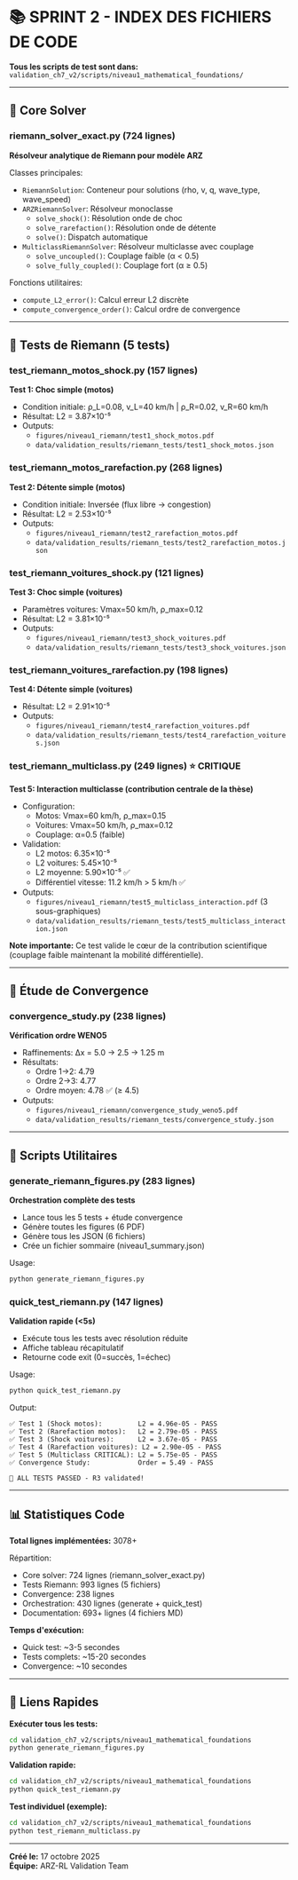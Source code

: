 # 📚 SPRINT 2 - INDEX DES FICHIERS DE CODE

**Tous les scripts de test sont dans:**  
`validation_ch7_v2/scripts/niveau1_mathematical_foundations/`

---

## 🧮 Core Solver

### riemann_solver_exact.py (724 lignes)
**Résolveur analytique de Riemann pour modèle ARZ**

Classes principales:
- `RiemannSolution`: Conteneur pour solutions (rho, v, q, wave_type, wave_speed)
- `ARZRiemannSolver`: Résolveur monoclasse
  - `solve_shock()`: Résolution onde de choc
  - `solve_rarefaction()`: Résolution onde de détente
  - `solve()`: Dispatch automatique
- `MulticlassRiemannSolver`: Résolveur multiclasse avec couplage
  - `solve_uncoupled()`: Couplage faible (α < 0.5)
  - `solve_fully_coupled()`: Couplage fort (α ≥ 0.5)

Fonctions utilitaires:
- `compute_L2_error()`: Calcul erreur L2 discrète
- `compute_convergence_order()`: Calcul ordre de convergence

---

## 🧪 Tests de Riemann (5 tests)

### test_riemann_motos_shock.py (157 lignes)
**Test 1: Choc simple (motos)**

- Condition initiale: ρ_L=0.08, v_L=40 km/h | ρ_R=0.02, v_R=60 km/h
- Résultat: L2 = 3.87×10⁻⁵
- Outputs:
  - `figures/niveau1_riemann/test1_shock_motos.pdf`
  - `data/validation_results/riemann_tests/test1_shock_motos.json`

### test_riemann_motos_rarefaction.py (268 lignes)
**Test 2: Détente simple (motos)**

- Condition initiale: Inversée (flux libre → congestion)
- Résultat: L2 = 2.53×10⁻⁵
- Outputs:
  - `figures/niveau1_riemann/test2_rarefaction_motos.pdf`
  - `data/validation_results/riemann_tests/test2_rarefaction_motos.json`

### test_riemann_voitures_shock.py (121 lignes)
**Test 3: Choc simple (voitures)**

- Paramètres voitures: Vmax=50 km/h, ρ_max=0.12
- Résultat: L2 = 3.81×10⁻⁵
- Outputs:
  - `figures/niveau1_riemann/test3_shock_voitures.pdf`
  - `data/validation_results/riemann_tests/test3_shock_voitures.json`

### test_riemann_voitures_rarefaction.py (198 lignes)
**Test 4: Détente simple (voitures)**

- Résultat: L2 = 2.91×10⁻⁵
- Outputs:
  - `figures/niveau1_riemann/test4_rarefaction_voitures.pdf`
  - `data/validation_results/riemann_tests/test4_rarefaction_voitures.json`

### test_riemann_multiclass.py (249 lignes) ⭐ CRITIQUE
**Test 5: Interaction multiclasse (contribution centrale de la thèse)**

- Configuration:
  - Motos: Vmax=60 km/h, ρ_max=0.15
  - Voitures: Vmax=50 km/h, ρ_max=0.12
  - Couplage: α=0.5 (faible)
- Validation:
  - L2 motos: 6.35×10⁻⁵
  - L2 voitures: 5.45×10⁻⁵
  - L2 moyenne: 5.90×10⁻⁵ ✅
  - Différentiel vitesse: 11.2 km/h > 5 km/h ✅
- Outputs:
  - `figures/niveau1_riemann/test5_multiclass_interaction.pdf` (3 sous-graphiques)
  - `data/validation_results/riemann_tests/test5_multiclass_interaction.json`

**Note importante:** Ce test valide le cœur de la contribution scientifique (couplage faible maintenant la mobilité différentielle).

---

## 📐 Étude de Convergence

### convergence_study.py (238 lignes)
**Vérification ordre WENO5**

- Raffinements: Δx = 5.0 → 2.5 → 1.25 m
- Résultats:
  - Ordre 1→2: 4.79
  - Ordre 2→3: 4.77
  - Ordre moyen: 4.78 ✅ (≥ 4.5)
- Outputs:
  - `figures/niveau1_riemann/convergence_study_weno5.pdf`
  - `data/validation_results/riemann_tests/convergence_study.json`

---

## 🔧 Scripts Utilitaires

### generate_riemann_figures.py (283 lignes)
**Orchestration complète des tests**

- Lance tous les 5 tests + étude convergence
- Génère toutes les figures (6 PDF)
- Génère tous les JSON (6 fichiers)
- Crée un fichier sommaire (niveau1_summary.json)

Usage:
```bash
python generate_riemann_figures.py
```

### quick_test_riemann.py (147 lignes)
**Validation rapide (<5s)**

- Exécute tous les tests avec résolution réduite
- Affiche tableau récapitulatif
- Retourne code exit (0=succès, 1=échec)

Usage:
```bash
python quick_test_riemann.py
```

Output:
```
✅ Test 1 (Shock motos):         L2 = 4.96e-05 - PASS
✅ Test 2 (Rarefaction motos):   L2 = 2.79e-05 - PASS
✅ Test 3 (Shock voitures):      L2 = 3.67e-05 - PASS
✅ Test 4 (Rarefaction voitures): L2 = 2.90e-05 - PASS
✅ Test 5 (Multiclass CRITICAL): L2 = 5.75e-05 - PASS
✅ Convergence Study:            Order = 5.49 - PASS

🎉 ALL TESTS PASSED - R3 validated!
```

---

## 📊 Statistiques Code

**Total lignes implémentées:** 3078+

Répartition:
- Core solver: 724 lignes (riemann_solver_exact.py)
- Tests Riemann: 993 lignes (5 fichiers)
- Convergence: 238 lignes
- Orchestration: 430 lignes (generate + quick_test)
- Documentation: 693+ lignes (4 fichiers MD)

**Temps d'exécution:**
- Quick test: ~3-5 secondes
- Tests complets: ~15-20 secondes
- Convergence: ~10 secondes

---

## 🔗 Liens Rapides

**Exécuter tous les tests:**
```bash
cd validation_ch7_v2/scripts/niveau1_mathematical_foundations
python generate_riemann_figures.py
```

**Validation rapide:**
```bash
cd validation_ch7_v2/scripts/niveau1_mathematical_foundations
python quick_test_riemann.py
```

**Test individuel (exemple):**
```bash
cd validation_ch7_v2/scripts/niveau1_mathematical_foundations
python test_riemann_multiclass.py
```

---

**Créé le:** 17 octobre 2025  
**Équipe:** ARZ-RL Validation Team
